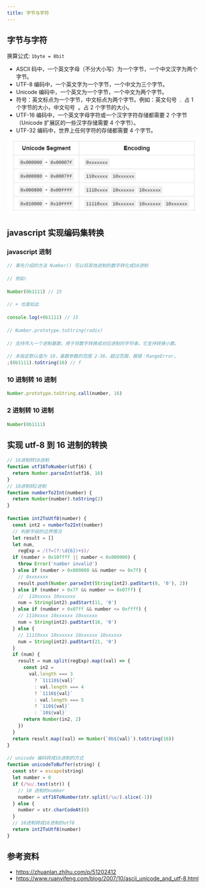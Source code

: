 ```yaml
---
title: 字节与字符
---
```


## 字节与字符

换算公式: `1byte = 8bit`

- ASCII 码中，一个英文字母（不分大小写）为一个字节，一个中文汉字为两个字节。
- UTF-8 编码中，一个英文字为一个字节，一个中文为三个字节。
- Unicode 编码中，一个英文为一个字节，一个中文为两个字节。
- 符号：英文标点为一个字节，中文标点为两个字节。例如：英文句号  .  占 1 个字节的大小，中文句号  。占 2 个字节的大小。
- UTF-16 编码中，一个英文字母字符或一个汉字字符存储都需要 2 个字节（Unicode 扩展区的一些汉字存储需要 4 个字节）。
- UTF-32 编码中，世界上任何字符的存储都需要 4 个字节。

![utf-8编码集](/assets/img/mixed/charactor.png)

## javascript 实现编码集转换

### javascript 进制

```js
// 事先介绍的方法 Number() 可以将其他进制的数字转化成10进制

// 例如:

Number(0b1111) // 15

// + 也是如此

console.log(+0b1111) // 15

// Number.prototype.toString(radix)

// 支持传入一个进制基数，用于将数字转换成对应进制的字符串，它支持转换小数。

// 未指定默认值为 10，基数参数的范围 2-36，超过范围，报错：RangeError。
;(0b1111).toString(16) // f
```

### 10 进制转 16 进制

```js
Number.prototype.toString.call(number, 16)
```

### 2 进制转 10 进制

```js
Number(0b1111)
```

## 实现 utf-8 到 16 进制的转换

```js
// 16进制转10进制
function utf16ToNumber(utf16) {
  return Number.parseInt(utf16, 16)
}
// 10进制转2进制
function numberTo2Int(number) {
  return Number(number).toString(2)
}

function int2ToUtf8(number) {
  const int2 = numberTo2Int(number)
  // 判断字段的边界情况
  let result = []
  let num,
    regExp = /(?=(?:\d{6})+$)/
  if (number > 0x10ffff || number < 0x000000) {
    throw Error('number invalid')
  } else if (number > 0x000000 && number <= 0x7f) {
    // 0xxxxxxx
    result.push(Number.parseInt(String(int2).padStart(8, '0'), 2))
  } else if (number > 0x7f && number <= 0x07ff) {
    //  110xxxxx 10xxxxxx
    num = String(int2).padStart(11, '0')
  } else if (number > 0x07ff && number <= 0xffff) {
    // 1110xxxx 10xxxxxx 10xxxxxx
    num = String(int2).padStart(16, '0')
  } else {
    // 11110xxx 10xxxxxx 10xxxxxx 10xxxxxx
    num = String(int2).padStart(21, '0')
  }
  if (num) {
    result = num.split(regExp).map((val) => {
      const in2 =
        val.length === 3
          ? `11110${val}`
          : val.length === 4
          ? `1110${val}`
          : val.length === 5
          ? `110${val}`
          : `10${val}`
      return Number(in2, 2)
    })
  }
  return result.map((val) => Number(`0b${val}`).toString(16))
}

// unicode 编码转成16进制的方式
function unicodeToBuffer(string) {
  const str = escape(string)
  let number = 0
  if (/%u/.test(str)) {
    // 10 进制的number
    number = utf16ToNumber(str.split(/\u/).slice(-1))
  } else {
    number = str.charCodeAt(0)
  }
  // 10进制转成16进制的utf8
  return int2ToUtf8(number)
}
```

## 参考资料

- <https://zhuanlan.zhihu.com/p/51202412>
- <https://www.ruanyifeng.com/blog/2007/10/ascii_unicode_and_utf-8.html>
